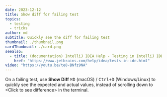 ```yaml
---
date: 2023-12-12
title: Show diff for failing test
topics:
  - testing
  - tricks
author: md
subtitle: Quickly see the diff for failing test
thumbnail: ./thumbnail.png
cardThumbnail: ./card.png
seealso:
  - title: (documentation) IntelliJ IDEA Help - Testing in IntelliJ IDEA
    href: "https://www.jetbrains.com/help/idea/tests-in-ide.html"
video: "https://youtu.be/te8-BNfz9NA"
---
```


On a failing test, use **Show Diff** <kbd>⌘D</kbd> (macOS) / <kbd>Ctrl+D</kbd> (Windows/Linux) to quickly see the expected and actual values, instead of scrolling down to \<Click to see difference\> in the terminal.
